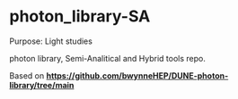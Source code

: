 # photon_library-SA

Purpose: Light studies

photon library, Semi-Analitical and Hybrid tools repo.

Based on **https://github.com/bwynneHEP/DUNE-photon-library/tree/main**
